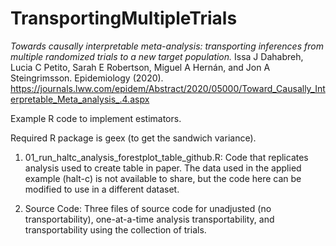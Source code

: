 # TransportingMultipleTrials
*Towards causally interpretable meta-analysis: transporting inferences from multiple randomized trials to a new target population.* Issa J Dahabreh, Lucia C Petito, Sarah E Robertson, Miguel A Hernán, and Jon A Steingrimsson. Epidemiology (2020). https://journals.lww.com/epidem/Abstract/2020/05000/Toward_Causally_Interpretable_Meta_analysis_.4.aspx

Example R code to implement estimators. 

Required R package is geex (to get the sandwich variance).

1. 01_run_haltc_analysis_forestplot_table_github.R: Code that replicates analysis used to create table in paper. The data used in the applied example (halt-c) is not available to share, but the code here can be modified to use in a different dataset.

2. Source Code: Three files of source code for unadjusted (no transportability), one-at-a-time analysis transportability, and transportability using the collection of trials. 

